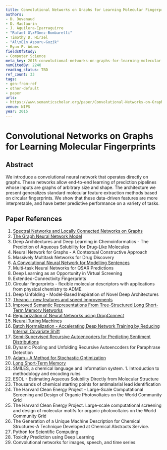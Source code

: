 ```yaml
---
title: Convolutional Networks on Graphs for Learning Molecular Fingerprints
authors:
- D. Duvenaud
- D. Maclaurin
- J. Aguilera-Iparraguirre
- "Rafael G\xF3mez-Bombarelli"
- Timothy D. Hirzel
- "Al\xE1n Aspuru-Guzik"
- Ryan P. Adams
fieldsOfStudy:
- Computer Science
meta_key: 2015-convolutional-networks-on-graphs-for-learning-molecular-fingerprints
numCitedBy: 2240
reading_status: TBD
ref_count: 33
tags:
- gen-from-ref
- other-default
- paper
urls:
- https://www.semanticscholar.org/paper/Convolutional-Networks-on-Graphs-for-Learning-Duvenaud-Maclaurin/5d1bfeed240709725c78bc72ea40e55410b373dc?sort=total-citations
venue: NIPS
year: 2015
---
```


# Convolutional Networks on Graphs for Learning Molecular Fingerprints

## Abstract

We introduce a convolutional neural network that operates directly on graphs. These networks allow end-to-end learning of prediction pipelines whose inputs are graphs of arbitrary size and shape. The architecture we present generalizes standard molecular feature extraction methods based on circular fingerprints. We show that these data-driven features are more interpretable, and have better predictive performance on a variety of tasks.

## Paper References

1. [Spectral Networks and Locally Connected Networks on Graphs](2014-spectral-networks-and-locally-connected-networks-on-graphs)
2. [The Graph Neural Network Model](2009-the-graph-neural-network-model)
3. Deep Architectures and Deep Learning in Chemoinformatics - The Prediction of Aqueous Solubility for Drug-Like Molecules
4. Neural Network for Graphs - A Contextual Constructive Approach
5. Massively Multitask Networks for Drug Discovery
6. [A Convolutional Neural Network for Modelling Sentences](2014-a-convolutional-neural-network-for-modelling-sentences)
7. Multi-task Neural Networks for QSAR Predictions
8. Deep Learning as an Opportunity in Virtual Screening
9. Extended-Connectivity Fingerprints
10. Circular fingerprints - flexible molecular descriptors with applications from physical chemistry to ADME.
11. Deep Unfolding - Model-Based Inspiration of Novel Deep Architectures
12. [Theano - new features and speed improvements](2012-theano-new-features-and-speed-improvements)
13. [Improved Semantic Representations From Tree-Structured Long Short-Term Memory Networks](2015-improved-semantic-representations-from-tree-structured-long-short-term-memory-networks)
14. [Regularization of Neural Networks using DropConnect](2013-regularization-of-neural-networks-using-dropconnect)
15. [Neural Turing Machines](2014-neural-turing-machines)
16. [Batch Normalization - Accelerating Deep Network Training by Reducing Internal Covariate Shift](2015-batch-normalization-accelerating-deep-network-training-by-reducing-internal-covariate-shift)
17. [Semi-Supervised Recursive Autoencoders for Predicting Sentiment Distributions](2011-semi-supervised-recursive-autoencoders-for-predicting-sentiment-distributions)
18. Dynamic Pooling and Unfolding Recursive Autoencoders for Paraphrase Detection
19. [Adam - A Method for Stochastic Optimization](2015-adam-a-method-for-stochastic-optimization)
20. [Long Short-Term Memory](1997-long-short-term-memory)
21. SMILES, a chemical language and information system. 1. Introduction to methodology and encoding rules
22. ESOL - Estimating Aqueous Solubility Directly from Molecular Structure
23. Thousands of chemical starting points for antimalarial lead identification
24. The Harvard Clean Energy Project - Large-Scale Computational Screening and Design of Organic Photovoltaics on the World Community Grid
25. The Harvard Clean Energy Project. Large-scale computational screening and design of molecular motifs for organic photovoltaics on the World Community Grid
26. The Generation of a Unique Machine Description for Chemical Structures-A Technique Developed at Chemical Abstracts Service.
27. Python for Scientific Computing
28. Toxicity Prediction using Deep Learning
29. Convolutional networks for images, speech, and time series
